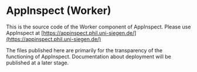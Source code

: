 # AppInspect (Worker)

This is the source code of the Worker component of AppInspect.  Please use AppInspect at [https://appinspect.phil.uni-siegen.de/](https://appinspect.phil.uni-siegen.de/)

The files published here are primarily for the transparency of the functioning of AppInspect.   Documentation about deployment will be published at a later stage.
